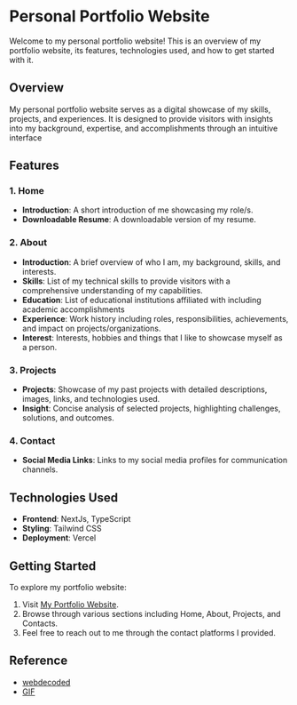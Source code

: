 # Personal Portfolio Website

Welcome to my personal portfolio website! This is an overview of my portfolio website, its features, technologies used, and how to get started with it.

## Overview

My personal portfolio website serves as a digital showcase of my skills, projects, and experiences. It is designed to provide visitors with insights into my background, expertise, and accomplishments through an intuitive interface

## Features


### 1. Home
- **Introduction**: A short introduction of me showcasing my role/s.
- **Downloadable Resume**: A downloadable version of my resume.

### 2. About
- **Introduction**: A brief overview of who I am, my background, skills, and interests.
- **Skills**: List of my technical skills to provide visitors with a comprehensive understanding of my capabilities.
- **Education**: List of educational institutions affiliated with including academic accomplishments
- **Experience**:  Work history including roles, responsibilities, achievements, and impact on projects/organizations.
- **Interest**: Interests, hobbies and things that I like to showcase myself as a person.

### 3. Projects
- **Projects**: Showcase of my past projects with detailed descriptions, images, links, and technologies used.
- **Insight**: Concise analysis of selected projects, highlighting challenges, solutions, and outcomes.

### 4. Contact
- **Social Media Links**: Links to my social media profiles for communication channels.

## Technologies Used

- **Frontend**: NextJs, TypeScript
- **Styling**: Tailwind CSS
- **Deployment**: Vercel

## Getting Started

To explore my portfolio website:

1. Visit [My Portfolio Website](https://personal-portfolio-fdgv.vercel.app/).
2. Browse through various sections including Home, About, Projects, and Contacts.
3. Feel free to reach out to me through the contact platforms I provided.


## Reference

- [webdecoded](https://www.youtube.com/@webdecoded)
- [GIF](https://www.behance.net/gallery/73116977/Minimalism-%28Gifs-set%29)